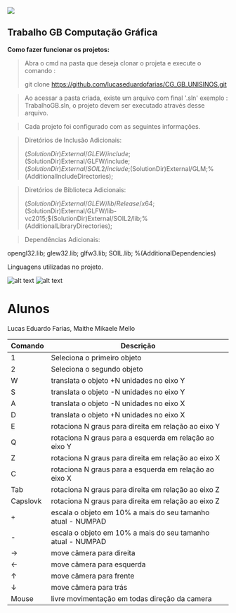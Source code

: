 ﻿![](https://upload.wikimedia.org/wikipedia/pt/9/91/Lp_logo_unisinos.png)

## Trabalho GB Computação Gráfica

**Como fazer funcionar os projetos:**

> Abra o cmd na pasta que deseja clonar o projeta e execute o comando : 
> 
> git clone https://github.com/lucaseduardofarias/CG_GB_UNISINOS.git
> 


> Ao acessar a pasta criada, existe um arquivo com final '.sln' exemplo : TrabalhoGB.sln, o projeto devem ser executado através desse arquivo.


> Cada projeto foi configurado com as seguintes informações.

>Diretórios de Inclusão Adicionais:
>
>$(SolutionDir)External/GLEW/include;$(SolutionDir)External/GLFW/include;$(SolutionDir)External/SOIL2/include;$(SolutionDir)External/GLM;%(AdditionalIncludeDirectories);

>Diretórios de Biblioteca Adicionais:
>
>$(SolutionDir)External/GLEW/lib/Release/x64;$(SolutionDir)External/GLFW/lib-vc2015;$(SolutionDir)External/SOIL2/lib;%(AdditionalLibraryDirectories);

>Dependências Adicionais:
>
opengl32.lib;
glew32.lib;
glfw3.lib;
SOIL.lib;
%(AdditionalDependencies)

Linguagens utilizadas no projeto.

![alt text](https://img.shields.io/badge/C-00599C?style=for-the-badge&logo=c&logoColor=white)
![alt text](https://img.shields.io/badge/C%2B%2B-00599C?style=for-the-badge&logo=c%2B%2B&logoColor=white)

# Alunos
Lucas Eduardo Farias, Maithe Mikaele Mello

Comando | Descrição
------------ | -------------
 1       | Seleciona o primeiro objeto                            
 2       | Seleciona o segundo objeto                             
 W       | translata o objeto +N unidades no eixo Y               
 S       | translata o objeto -N unidades no eixo Y               
 A       | translata o objeto -N unidades no eixo X               
 D       | translata o objeto +N unidades no eixo X
 E       | rotaciona N graus para direita em relação ao eixo Y    
 Q       | rotaciona N graus para a esquerda em relação ao eixo Y 
 Z       | rotaciona N graus para direita em relação ao eixo X    
 C       | rotaciona N graus para a esquerda em relação ao eixo X 
Tab      | rotaciona N graus para direita em relação ao eixo Z    
Capslovk | rotaciona N graus para direita em relação ao eixo Z    
 +       | escala o objeto em 10% a mais do seu tamanho atual - NUMPAD    
 -       | escala o objeto em 10% a mais do seu tamanho atual - NUMPAD     
 →       | move câmera para direita                      
 ←       | move câmera para esquerda                     
 ↑       | move câmera para frente                                
 ↓       | move câmera para trás                                  
 Mouse   | livre movimentação em todas direção da camera